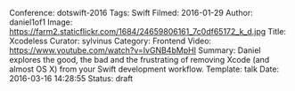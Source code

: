 Conference: dotswift-2016
Tags: Swift
Filmed: 2016-01-29
Author: daniel1of1
Image: https://farm2.staticflickr.com/1684/24659806161_7c0df65172_k_d.jpg
Title: Xcodeless
Curator: sylvinus
Category: Frontend
Video: https://www.youtube.com/watch?v=IvGNB4bMpHI
Summary: Daniel explores the good, the bad and the frustrating of removing Xcode (and almost OS X) from your Swift development workflow.
Template: talk
Date: 2016-03-16 14:28:55
Status: draft
